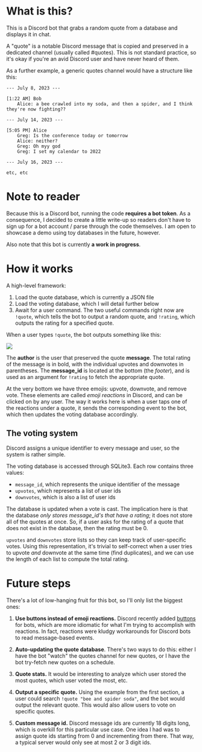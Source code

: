 # What is this?

This is a Discord bot that grabs a random quote from a database and displays it in chat.

A "quote" is a notable Discord message that is copied and preserved in a dedicated channel (usually called #quotes). This is not standard practice, so it's okay if you're an avid Discord user and have never heard of them.

As a further example, a generic quotes channel would have a structure like this:
```
--- July 8, 2023 ---

[1:22 AM] Bob 
    Alice: a bee crawled into my soda, and then a spider, and I think they're now fighting??

--- July 14, 2023 ---

[5:05 PM] Alice
    Greg: Is the conference today or tomorrow
    Alice: neither?
    Greg: Oh myy god
    Greg: I set my calendar to 2022

--- July 16, 2023 ---

etc, etc
```

# Note to reader

Because this is a Discord bot, running the code **requires a bot token**. As a consequence, I decided to create a little write-up so readers don't have to sign up for a bot account / parse through the code themselves. I am open to showcase a demo using toy databases in the future, however.

Also note that this bot is currently **a work in progress**.

# How it works

A high-level framework:

1. Load the quote database, which is currently a JSON file
2. Load the voting database, which I will detail further below
3. Await for a user command. The two useful commands right now are `!quote`, which tells the bot to output a random quote, and `!rating`, which outputs the rating for a specified quote.

When a user types `!quote`, the bot outputs something like this:

![](https://cdn.discordapp.com/attachments/830105192078770226/1130942573603737651/quotebot_img.png)

The **author** is the user that preserved the quote **message**. The total rating of the message is in bold, with the individual upvotes and downvotes in parentheses. The **message_id** is located at the bottom (the *footer*), and is used as an argument for `!rating` to fetch the appropriate quote.

At the very bottom we have three emojis: upvote, downvote, and remove vote. These elements are called *emoji reactions* in Discord, and can be clicked on by any user. The way it works here is when a user taps one of the reactions under a quote, it sends the corresponding event to the bot, which then updates the voting database accordingly.

## The voting system

Discord assigns a unique identifier to every message and user, so the system is rather simple.

The voting database is accessed through SQLite3. Each row contains three values:

- `message_id`, which represents the unique identifier of the message
- `upvotes`, which represents a list of user ids
- `downvotes`, which is also a list of user ids

The database is updated when a vote is cast. The implication here is that the database *only stores message_id's that have a rating*; it does not store all of the quotes at once. So, if a user asks for the rating of a quote that does not exist in the database, then the rating must be 0.

`upvotes` and `downvotes` store lists so they can keep track of user-specific votes. Using this representation, it's trivial to self-correct when a user tries to upvote *and* downvote at the same time (find duplicates), and we can use the length of each list to compute the total rating.

# Future steps

There's a lot of low-hanging fruit for this bot, so I'll only list the biggest ones:

1. **Use buttons instead of emoji reactions.** Discord recently added [buttons](https://discordpy.readthedocs.io/en/stable/interactions/api.html?highlight=button#discord.Button) for bots, which are more idiomatic for what I'm trying to accomplish with reactions. In fact, reactions were kludgy workarounds for Discord bots to read message-based events.

2. **Auto-updating the quote database**. There's two ways to do this: either I have the bot "watch" the quotes channel for new quotes, or I have the bot try-fetch new quotes on a schedule.

3. **Quote stats.** It would be interesting to analyze which user stored the most quotes, which user voted the most, etc.

4. **Output a specific quote.** Using the example from the first section, a user could search `!quote "bee and spider soda"`, and the bot would output the relevant quote. This would also allow users to vote on specific quotes.

5. **Custom message id.** Discord message ids are currently 18 digits long, which is overkill for this particular use case. One idea I had was to assign quote ids starting from 0 and incrementing from there. That way, a typical server would only see at most 2 or 3 digit ids.
